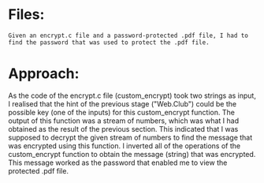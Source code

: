 # Files:
```
Given an encrypt.c file and a password-protected .pdf file, I had to find the password that was used to protect the .pdf file. 
```

# Approach:
As the code of the encrypt.c file (custom_encrypt) took two strings as input, I realised that the hint of the previous stage ("Web.Club") could be the possible key (one of the inputs) for this custom_encrypt function. The output of this function was a stream of numbers, which was what I had obtained as the result of the previous section. This indicated that I was supposed to decrypt the given stream of numbers to find the message that was encrypted using this function. I inverted all of the operations of the custom_encrypt function to obtain the message (string) that was encrypted. 
This message worked as the password that enabled me to view the protected .pdf file. 
